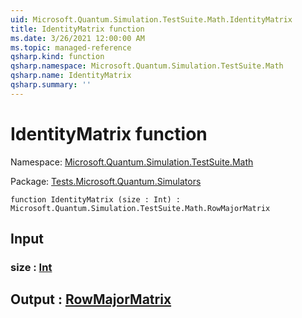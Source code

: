 ```yaml
---
uid: Microsoft.Quantum.Simulation.TestSuite.Math.IdentityMatrix
title: IdentityMatrix function
ms.date: 3/26/2021 12:00:00 AM
ms.topic: managed-reference
qsharp.kind: function
qsharp.namespace: Microsoft.Quantum.Simulation.TestSuite.Math
qsharp.name: IdentityMatrix
qsharp.summary: ''
---
```


# IdentityMatrix function

Namespace: [Microsoft.Quantum.Simulation.TestSuite.Math](xref:Microsoft.Quantum.Simulation.TestSuite.Math)

Package: [Tests.Microsoft.Quantum.Simulators](https://nuget.org/packages/Tests.Microsoft.Quantum.Simulators)




```qsharp
function IdentityMatrix (size : Int) : Microsoft.Quantum.Simulation.TestSuite.Math.RowMajorMatrix
```


## Input

### size : [Int](xref:microsoft.quantum.lang-ref.int)





## Output : [RowMajorMatrix](xref:Microsoft.Quantum.Simulation.TestSuite.Math.RowMajorMatrix)

